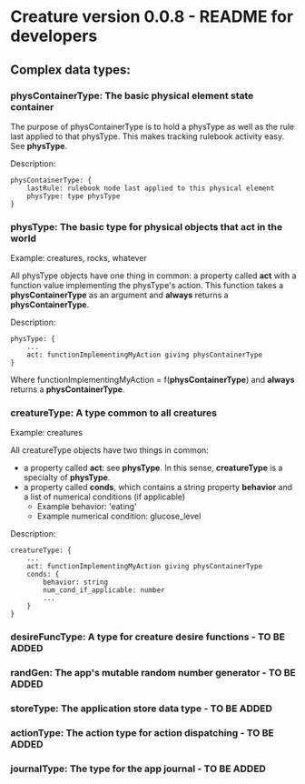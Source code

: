 # Creature version 0.0.8 - README for developers

## Complex data types:
### **physContainerType**: The basic physical element state container

The purpose of physContainerType is to hold a physType as well as the rule last applied to that physType. This makes tracking rulebook activity easy. See **physType**.

Description:

    physContainerType: {
        lastRule: rulebook node last applied to this physical element
        physType: type physType
    }

### **physType**: The basic type for physical objects that act in the world

Example: creatures, rocks, whatever

All physType objects have one thing in common: a property called **act** with a function value implementing the physType's action. This function takes a **physContainerType** as an argument and **always** returns a **physContainerType**.

Description:

    physType: {
        ...
        act: functionImplementingMyAction giving physContainerType
    }

Where functionImplementingMyAction = f(**physContainerType**) and **always** returns a **physContainerType**.

### **creatureType**: A type common to all creatures

Example: creatures

All creatureType objects have two things in common: 

* a property called **act**: see **physType**. In this sense, **creatureType** is a specialty of **physType**.
* a property called **conds**, which contains a string property **behavior** and a list of numerical conditions (if applicable)
    * Example behavior: 'eating'
    * Example numerical condition: glucose_level

Description: 

    creatureType: {
        ...
        act: functionImplementingMyAction giving physContainerType
        conds: {
            behavior: string
            num_cond_if_applicable: number
            ...
        }
    }

### **desireFuncType**: A type for creature desire functions - TO BE ADDED

### **randGen**: The app's mutable random number generator - TO BE ADDED

### **storeType**: The application store data type - TO BE ADDED

### **actionType**: The action type for action dispatching - TO BE ADDED

### **journalType**: The type for the app journal - TO BE ADDED
